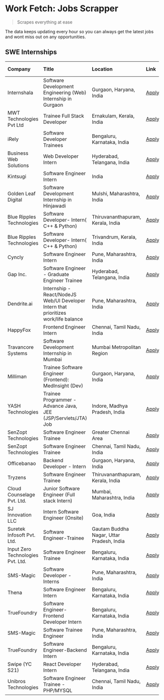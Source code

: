 # Work Fetch: Jobs Scrapper
> Scrapes everything at ease

The data keeps updating every hour so you can always get the latest jobs and wont miss out on any opportunities.

## SWE Internships
<!--START_SECTION:workfetch-->
| Company                           | Title                                                                                | Location                                  | Link                                                                                                                                                                                                                                                                                                | Date Posted   |
|:----------------------------------|:-------------------------------------------------------------------------------------|:------------------------------------------|:----------------------------------------------------------------------------------------------------------------------------------------------------------------------------------------------------------------------------------------------------------------------------------------------------|:--------------|
| Internshala                       | Software Development Engineering (Web) Internship in Gurgaon                         | Gurgaon, Haryana, India                   | [Apply](https://in.linkedin.com/jobs/view/software-development-engineering-web-internship-in-gurgaon-at-internshala-3865617795?refId=O2ZIwAC0TcXEwzW9XgKi%2FA%3D%3D&trackingId=fSO9s%2FpqGL70PpP7pR6NJA%3D%3D&position=5&pageNum=0&trk=public_jobs_jserp-result_search-card)                        | 2024-03-20    |
| MWT Technologies Pvt Ltd          | Trainee Full Stack Developer                                                         | Ernakulam, Kerala, India                  | [Apply](https://in.linkedin.com/jobs/view/trainee-full-stack-developer-at-mwt-technologies-pvt-ltd-3863344037?refId=O2ZIwAC0TcXEwzW9XgKi%2FA%3D%3D&trackingId=c18u3heosRRLsnxcM6ZcyA%3D%3D&position=20&pageNum=0&trk=public_jobs_jserp-result_search-card)                                          | 2024-03-20    |
| iRely                             | Software Developer Trainees                                                          | Bengaluru, Karnataka, India               | [Apply](https://in.linkedin.com/jobs/view/software-developer-trainees-at-irely-3860566039?refId=O2ZIwAC0TcXEwzW9XgKi%2FA%3D%3D&trackingId=VlfckSfnaaYyfjvEG8bXHw%3D%3D&position=3&pageNum=0&trk=public_jobs_jserp-result_search-card)                                                               | 2024-03-18    |
| Business Web Solutions            | Web Developer Intern                                                                 | Hyderabad, Telangana, India               | [Apply](https://in.linkedin.com/jobs/view/web-developer-intern-at-business-web-solutions-3860721170?refId=7RO%2B1zhitMSIyR5YCPqy6g%3D%3D&trackingId=XrRe9jo4yPQkTzMhOOKrZA%3D%3D&position=12&pageNum=1&trk=public_jobs_jserp-result_search-card)                                                    | 2024-03-17    |
| Kintsugi                          | Software Engineer Intern                                                             | India                                     | [Apply](https://in.linkedin.com/jobs/view/software-engineer-intern-at-kintsugi-3857074071?refId=7RO%2B1zhitMSIyR5YCPqy6g%3D%3D&trackingId=l3vifBDVkxnJoFV5pciFxA%3D%3D&position=22&pageNum=1&trk=public_jobs_jserp-result_search-card)                                                              | 2024-03-16    |
| Golden Leaf Digital               | Software Development Internship in Hinjawadi                                         | Mulshi, Maharashtra, India                | [Apply](https://in.linkedin.com/jobs/view/software-development-internship-in-hinjawadi-at-golden-leaf-digital-3858085305?refId=O2ZIwAC0TcXEwzW9XgKi%2FA%3D%3D&trackingId=Eajn8HBJdsPc7%2FcB%2FOYk4Q%3D%3D&position=13&pageNum=0&trk=public_jobs_jserp-result_search-card)                           | 2024-03-15    |
| Blue Ripples Technologies         | Software Developer- Intern( C++ & Python)                                            | Thiruvananthapuram, Kerala, India         | [Apply](https://in.linkedin.com/jobs/view/software-developer-intern-c%2B%2B-python-at-blue-ripples-technologies-3855594494?refId=7RO%2B1zhitMSIyR5YCPqy6g%3D%3D&trackingId=2hQbjsQzBHd0Fz6hqOTjAw%3D%3D&position=1&pageNum=1&trk=public_jobs_jserp-result_search-card)                              | 2024-03-14    |
| Blue Ripples Technologies         | Software Developer- Intern( C++  & Python)                                           | Trivandrum, Kerala, India                 | [Apply](https://in.linkedin.com/jobs/view/software-developer-intern-c%2B%2B-python-at-blue-ripples-technologies-3856150730?refId=7RO%2B1zhitMSIyR5YCPqy6g%3D%3D&trackingId=uFMfdDH45B1kS2Upbw%2BDIA%3D%3D&position=4&pageNum=1&trk=public_jobs_jserp-result_search-card)                            | 2024-03-13    |
| Cyncly                            | Software Engineer Intern                                                             | Pune, Maharashtra, India                  | [Apply](https://in.linkedin.com/jobs/view/software-engineer-intern-at-cyncly-3853990178?refId=7RO%2B1zhitMSIyR5YCPqy6g%3D%3D&trackingId=lbTEF3dAzbV6XuJHGXO6Dg%3D%3D&position=8&pageNum=1&trk=public_jobs_jserp-result_search-card)                                                                 | 2024-03-13    |
| Gap Inc.                          | Software Engineer - Graduate Engineer Trainee                                        | Hyderabad, Telangana, India               | [Apply](https://in.linkedin.com/jobs/view/software-engineer-graduate-engineer-trainee-at-gap-inc-3853818960?refId=O2ZIwAC0TcXEwzW9XgKi%2FA%3D%3D&trackingId=jYFeqRsi5oi%2BTjE6Pm%2F1Jw%3D%3D&position=6&pageNum=0&trk=public_jobs_jserp-result_search-card)                                         | 2024-03-12    |
| Dendrite.ai                       | Internship - React/NodeJS Web/UI Developer Intern that prioritizes work/life balance | Pune, Maharashtra, India                  | [Apply](https://in.linkedin.com/jobs/view/internship-react-nodejs-web-ui-developer-intern-that-prioritizes-work-life-balance-at-dendrite-ai-3853583200?refId=7RO%2B1zhitMSIyR5YCPqy6g%3D%3D&trackingId=GZGYL3EgKchiPQewfhmNKg%3D%3D&position=19&pageNum=1&trk=public_jobs_jserp-result_search-card) | 2024-03-12    |
| HappyFox                          | Frontend Engineer Intern                                                             | Chennai, Tamil Nadu, India                | [Apply](https://in.linkedin.com/jobs/view/frontend-engineer-intern-at-happyfox-3848357951?refId=7RO%2B1zhitMSIyR5YCPqy6g%3D%3D&trackingId=xd0Xjjtw%2B1srk1YdoSqUNQ%3D%3D&position=17&pageNum=1&trk=public_jobs_jserp-result_search-card)                                                            | 2024-03-07    |
| Travancore Systems                | Software Development Internship in Mumbai                                            | Mumbai Metropolitan Region                | [Apply](https://in.linkedin.com/jobs/view/software-development-internship-in-mumbai-at-travancore-systems-3847706952?refId=7RO%2B1zhitMSIyR5YCPqy6g%3D%3D&trackingId=qi8cfsuINpoUYG8nvBmIxg%3D%3D&position=9&pageNum=1&trk=public_jobs_jserp-result_search-card)                                    | 2024-03-05    |
| Milliman                          | Trainee Software Engineer (Frontend): MedInsight (Dev)                               | Gurgaon, Haryana, India                   | [Apply](https://in.linkedin.com/jobs/view/trainee-software-engineer-frontend-medinsight-dev-at-milliman-3792874280?refId=O2ZIwAC0TcXEwzW9XgKi%2FA%3D%3D&trackingId=HI6bSgjBxaw7rm7MfGwLeQ%3D%3D&position=8&pageNum=0&trk=public_jobs_jserp-result_search-card)                                      | 2024-03-01    |
| YASH Technologies                 | Trainee Programmer - Advance Java, JEE (JSP/Servlets/JTA) Job                        | Indore, Madhya Pradesh, India             | [Apply](https://in.linkedin.com/jobs/view/trainee-programmer-advance-java-jee-jsp-servlets-jta-job-at-yash-technologies-3811759183?refId=O2ZIwAC0TcXEwzW9XgKi%2FA%3D%3D&trackingId=8bBO8ADw2V4LIXl35bq9gg%3D%3D&position=18&pageNum=0&trk=public_jobs_jserp-result_search-card)                     | 2024-02-13    |
| SenZopt Technologies              | Software Engineer Trainee                                                            | Greater Chennai Area                      | [Apply](https://in.linkedin.com/jobs/view/software-engineer-trainee-at-senzopt-technologies-3827688781?refId=7RO%2B1zhitMSIyR5YCPqy6g%3D%3D&trackingId=Y28kZfSZ2AT%2FdUOCSpjPZg%3D%3D&position=11&pageNum=1&trk=public_jobs_jserp-result_search-card)                                               | 2024-02-12    |
| SenZopt Technologies              | Software Engineer Trainee                                                            | Chennai, Tamil Nadu, India                | [Apply](https://in.linkedin.com/jobs/view/software-engineer-trainee-at-senzopt-technologies-3827686880?refId=7RO%2B1zhitMSIyR5YCPqy6g%3D%3D&trackingId=HtnuVOaBR7UmpKdyzCUuPw%3D%3D&position=25&pageNum=1&trk=public_jobs_jserp-result_search-card)                                                 | 2024-02-12    |
| Officebanao                       | Backend Developer - Intern                                                           | Gurgaon, Haryana, India                   | [Apply](https://in.linkedin.com/jobs/view/backend-developer-intern-at-officebanao-3814263731?refId=7RO%2B1zhitMSIyR5YCPqy6g%3D%3D&trackingId=UKGJ4VxlBj5teaYCLK%2FEUw%3D%3D&position=3&pageNum=1&trk=public_jobs_jserp-result_search-card)                                                          | 2024-01-31    |
| Tryzens                           | Software Engineer Trainee                                                            | Thiruvananthapuram, Kerala, India         | [Apply](https://in.linkedin.com/jobs/view/software-engineer-trainee-at-tryzens-3809363491?refId=7RO%2B1zhitMSIyR5YCPqy6g%3D%3D&trackingId=VF6E2lO%2BGC6vBHoeup1PIA%3D%3D&position=14&pageNum=1&trk=public_jobs_jserp-result_search-card)                                                            | 2024-01-18    |
| Cloud Counselage Pvt. Ltd.        | Junior Software Engineer (Full stack Intern)                                         | Mumbai, Maharashtra, India                | [Apply](https://in.linkedin.com/jobs/view/junior-software-engineer-full-stack-intern-at-cloud-counselage-pvt-ltd-3803132814?refId=7RO%2B1zhitMSIyR5YCPqy6g%3D%3D&trackingId=nyb1Wtkui0wl0Z6GHAIDgw%3D%3D&position=2&pageNum=1&trk=public_jobs_jserp-result_search-card)                             | 2024-01-11    |
| SJ Innovation LLC                 | Intern Software Engineer (Onsite)                                                    | Goa, India                                | [Apply](https://in.linkedin.com/jobs/view/intern-software-engineer-onsite-at-sj-innovation-llc-3799959011?refId=7RO%2B1zhitMSIyR5YCPqy6g%3D%3D&trackingId=%2BUtv%2FTcsSVgjsBg6c%2Fp6sw%3D%3D&position=21&pageNum=1&trk=public_jobs_jserp-result_search-card)                                        | 2024-01-11    |
| Suretek Infosoft Pvt. Ltd.        | Software Engineer-Trainee                                                            | Gautam Buddha Nagar, Uttar Pradesh, India | [Apply](https://in.linkedin.com/jobs/view/software-engineer-trainee-at-suretek-infosoft-pvt-ltd-3800934643?refId=O2ZIwAC0TcXEwzW9XgKi%2FA%3D%3D&trackingId=s0KvRbtuuZ1jCTaljVpAFQ%3D%3D&position=22&pageNum=0&trk=public_jobs_jserp-result_search-card)                                             | 2024-01-09    |
| Input Zero Technologies Pvt. Ltd. | Software Engineer Trainee                                                            | Bengaluru, Karnataka, India               | [Apply](https://in.linkedin.com/jobs/view/software-engineer-trainee-at-input-zero-technologies-pvt-ltd-3800927643?refId=7RO%2B1zhitMSIyR5YCPqy6g%3D%3D&trackingId=MYEUk93Ut%2B6Wb2HPpWd0pg%3D%3D&position=6&pageNum=1&trk=public_jobs_jserp-result_search-card)                                     | 2024-01-09    |
| SMS-Magic                         | Software Developer -Interns                                                          | Pune, Maharashtra, India                  | [Apply](https://in.linkedin.com/jobs/view/software-developer-interns-at-sms-magic-3799485343?refId=7RO%2B1zhitMSIyR5YCPqy6g%3D%3D&trackingId=%2BhmWf%2BLLHI%2FwKInS%2F566NQ%3D%3D&position=10&pageNum=1&trk=public_jobs_jserp-result_search-card)                                                   | 2024-01-05    |
| Thena                             | Software Engineer Intern                                                             | Bengaluru, Karnataka, India               | [Apply](https://in.linkedin.com/jobs/view/software-engineer-intern-at-thena-3778731751?refId=O2ZIwAC0TcXEwzW9XgKi%2FA%3D%3D&trackingId=2NdaUiZ8zZayb%2BGNTNvZiA%3D%3D&position=15&pageNum=0&trk=public_jobs_jserp-result_search-card)                                                               | 2023-12-05    |
| TrueFoundry                       | Software Engineer- Frontend Developer Intern                                         | Bengaluru, Karnataka, India               | [Apply](https://in.linkedin.com/jobs/view/software-engineer-frontend-developer-intern-at-truefoundry-3790095058?refId=O2ZIwAC0TcXEwzW9XgKi%2FA%3D%3D&trackingId=g%2FY%2BxjWdsGOY6%2BmxTYGfNA%3D%3D&position=14&pageNum=0&trk=public_jobs_jserp-result_search-card)                                  | 2023-11-24    |
| SMS-Magic                         | Software Trainee Engineer                                                            | Pune, Maharashtra, India                  | [Apply](https://in.linkedin.com/jobs/view/software-trainee-engineer-at-sms-magic-3761409781?refId=7RO%2B1zhitMSIyR5YCPqy6g%3D%3D&trackingId=yN8mUI2P0JTfm3lChc45FA%3D%3D&position=5&pageNum=1&trk=public_jobs_jserp-result_search-card)                                                             | 2023-11-16    |
| TrueFoundry                       | Software Engineer-Backend Intern                                                     | Bengaluru, Karnataka, India               | [Apply](https://in.linkedin.com/jobs/view/software-engineer-backend-intern-at-truefoundry-3779508170?refId=7RO%2B1zhitMSIyR5YCPqy6g%3D%3D&trackingId=pzSnQgXTXBymXvLVqyg8%2Fw%3D%3D&position=7&pageNum=1&trk=public_jobs_jserp-result_search-card)                                                  | 2023-11-10    |
| Swipe (YC S21)                    | React Developer Intern                                                               | Hyderabad, Telangana, India               | [Apply](https://in.linkedin.com/jobs/view/react-developer-intern-at-swipe-yc-s21-3737600089?refId=O2ZIwAC0TcXEwzW9XgKi%2FA%3D%3D&trackingId=UyOgPi2cdGUd65uHQOmgmA%3D%3D&position=16&pageNum=0&trk=public_jobs_jserp-result_search-card)                                                            | 2023-10-13    |
| Unibros Technologies              | Software Engineer Trainee - PHP/MYSQL                                                | Chennai, Tamil Nadu, India                | [Apply](https://in.linkedin.com/jobs/view/software-engineer-trainee-php-mysql-at-unibros-technologies-3656599241?refId=7RO%2B1zhitMSIyR5YCPqy6g%3D%3D&trackingId=yBJlw1eCKvSZHjn4oYxfLw%3D%3D&position=16&pageNum=1&trk=public_jobs_jserp-result_search-card)                                       | 2023-06-12    |
<!--END_SECTION:workfetch-->
